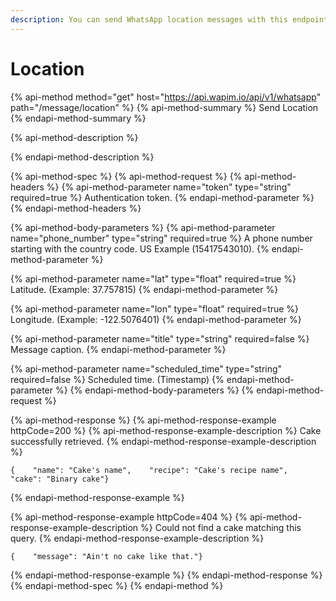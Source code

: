 ```yaml
---
description: You can send WhatsApp location messages with this endpoint.
---
```


# Location

{% api-method method="get" host="https://api.wapim.io/api/v1/whatsapp" path="/message/location" %}
{% api-method-summary %}
Send Location
{% endapi-method-summary %}

{% api-method-description %}

{% endapi-method-description %}

{% api-method-spec %}
{% api-method-request %}
{% api-method-headers %}
{% api-method-parameter name="token" type="string" required=true %}
Authentication token.
{% endapi-method-parameter %}
{% endapi-method-headers %}

{% api-method-body-parameters %}
{% api-method-parameter name="phone\_number" type="string" required=true %}
A phone number starting with the country code. US Example \(15417543010\).
{% endapi-method-parameter %}

{% api-method-parameter name="lat" type="float" required=true %}
Latitude. (Example: 37.757815)
{% endapi-method-parameter %}

{% api-method-parameter name="lon" type="float" required=true %}
Longitude. (Example: -122.5076401)
{% endapi-method-parameter %}

{% api-method-parameter name="title" type="string" required=false %}
Message caption.
{% endapi-method-parameter %}

{% api-method-parameter name="scheduled\_time" type="string" required=false %}
Scheduled time. \(Timestamp\)
{% endapi-method-parameter %}
{% endapi-method-body-parameters %}
{% endapi-method-request %}

{% api-method-response %}
{% api-method-response-example httpCode=200 %}
{% api-method-response-example-description %}
Cake successfully retrieved.
{% endapi-method-response-example-description %}

```
{    "name": "Cake's name",    "recipe": "Cake's recipe name",    "cake": "Binary cake"}
```

{% endapi-method-response-example %}

{% api-method-response-example httpCode=404 %}
{% api-method-response-example-description %}
Could not find a cake matching this query.
{% endapi-method-response-example-description %}

```
{    "message": "Ain't no cake like that."}
```

{% endapi-method-response-example %}
{% endapi-method-response %}
{% endapi-method-spec %}
{% endapi-method %}

